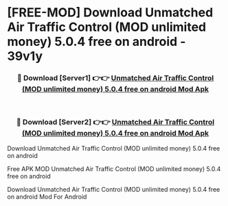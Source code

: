 # [FREE-MOD] Download Unmatched Air Traffic Control (MOD unlimited money) 5.0.4 free on android - 39v1y


<div align="center">
<h3>🔴 Download [Server1] 👉👉 <a href="https://apk-comot.site?title=Unmatched_Air_Traffic_Control_(MOD_unlimited_money)_5.0.4_free_on_android">Unmatched Air Traffic Control (MOD unlimited money) 5.0.4 free on android Mod Apk</a></h3><br>

<h3>🔴 Download [Server2] 👉👉 <a href="https://apk-comot.site?title=Unmatched_Air_Traffic_Control_(MOD_unlimited_money)_5.0.4_free_on_android">Unmatched Air Traffic Control (MOD unlimited money) 5.0.4 free on android Mod Apk</a></h3>
</div>



Download Unmatched Air Traffic Control (MOD unlimited money) 5.0.4 free on android 

Free APK MOD Unmatched Air Traffic Control (MOD unlimited money) 5.0.4 free on android 

Download Unmatched Air Traffic Control (MOD unlimited money) 5.0.4 free on android Mod For Android
